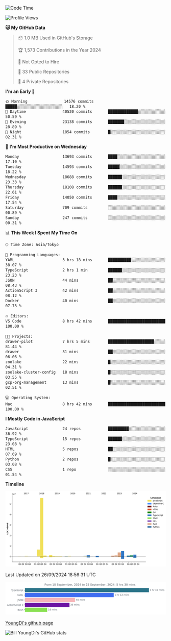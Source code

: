 <!--START_SECTION:waka-->
![Code Time](http://img.shields.io/badge/Code%20Time-957%20hrs%2024%20mins-blue)

![Profile Views](http://img.shields.io/badge/Profile%20Views-0-blue)

**🐱 My GitHub Data** 

> 📦 1.0 MB Used in GitHub's Storage 
 > 
> 🏆 1,573 Contributions in the Year 2024
 > 
> 🚫 Not Opted to Hire
 > 
> 📜 33 Public Repositories 
 > 
> 🔑 4 Private Repositories 
 > 
**I'm an Early 🐤** 

```text
🌞 Morning                14576 commits       █████░░░░░░░░░░░░░░░░░░░░   18.20 % 
🌆 Daytime                40520 commits       █████████████░░░░░░░░░░░░   50.59 % 
🌃 Evening                23138 commits       ███████░░░░░░░░░░░░░░░░░░   28.89 % 
🌙 Night                  1854 commits        █░░░░░░░░░░░░░░░░░░░░░░░░   02.31 % 
```
📅 **I'm Most Productive on Wednesday** 

```text
Monday                   13693 commits       ████░░░░░░░░░░░░░░░░░░░░░   17.10 % 
Tuesday                  14593 commits       █████░░░░░░░░░░░░░░░░░░░░   18.22 % 
Wednesday                18688 commits       ██████░░░░░░░░░░░░░░░░░░░   23.33 % 
Thursday                 18108 commits       ██████░░░░░░░░░░░░░░░░░░░   22.61 % 
Friday                   14050 commits       ████░░░░░░░░░░░░░░░░░░░░░   17.54 % 
Saturday                 709 commits         ░░░░░░░░░░░░░░░░░░░░░░░░░   00.89 % 
Sunday                   247 commits         ░░░░░░░░░░░░░░░░░░░░░░░░░   00.31 % 
```


📊 **This Week I Spent My Time On** 

```text
🕑︎ Time Zone: Asia/Tokyo

💬 Programming Languages: 
YAML                     3 hrs 18 mins       ██████████░░░░░░░░░░░░░░░   38.07 % 
TypeScript               2 hrs 1 min         ██████░░░░░░░░░░░░░░░░░░░   23.23 % 
JSON                     44 mins             ██░░░░░░░░░░░░░░░░░░░░░░░   08.43 % 
ActionScript 3           42 mins             ██░░░░░░░░░░░░░░░░░░░░░░░   08.12 % 
Docker                   40 mins             ██░░░░░░░░░░░░░░░░░░░░░░░   07.73 % 

🔥 Editors: 
VS Code                  8 hrs 42 mins       █████████████████████████   100.00 % 

🐱‍💻 Projects: 
drawer-pilot             7 hrs 5 mins        ████████████████████░░░░░   81.44 % 
drawer                   31 mins             ██░░░░░░░░░░░░░░░░░░░░░░░   06.06 % 
zoolake                  22 mins             █░░░░░░░░░░░░░░░░░░░░░░░░   04.31 % 
zoolake-cluster-config   18 mins             █░░░░░░░░░░░░░░░░░░░░░░░░   03.55 % 
gcp-org-management       13 mins             █░░░░░░░░░░░░░░░░░░░░░░░░   02.51 % 

💻 Operating System: 
Mac                      8 hrs 42 mins       █████████████████████████   100.00 % 
```

**I Mostly Code in JavaScript** 

```text
JavaScript               24 repos            █████████░░░░░░░░░░░░░░░░   36.92 % 
TypeScript               15 repos            ██████░░░░░░░░░░░░░░░░░░░   23.08 % 
HTML                     5 repos             ██░░░░░░░░░░░░░░░░░░░░░░░   07.69 % 
Python                   2 repos             █░░░░░░░░░░░░░░░░░░░░░░░░   03.08 % 
CSS                      1 repo              ░░░░░░░░░░░░░░░░░░░░░░░░░   01.54 % 
```



**Timeline**

![Lines of Code chart](https://raw.githubusercontent.com/Youngdi/Youngdi/master/assets/bar_graph.png)


 Last Updated on 26/09/2024 18:56:31 UTC
<!--END_SECTION:waka-->

![wakatime](./images/stat.svg)

[YoungDi's github page](https://youngdi.github.io)

![Bill YoungDi's GitHub stats](https://github-readme-stats.vercel.app/api?username=youngdi&count_private=true&show_icons=true)
